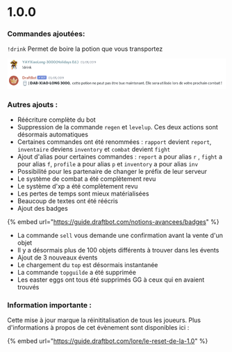# 1.0.0

### Commandes ajoutées:&#x20;

`!drink` Permet de boire la potion que vous transportez&#x20;

![Certaines potions sont cependant toujours bues automatiquement](<../.gitbook/assets/image (114).png>)

### Autres ajouts :

* Réécriture complète du bot&#x20;
* Suppression de la commande `regen` et `levelup`. Ces deux actions sont désormais automatiques&#x20;
* Certaines commandes ont été renommées : `rapport` devient `report`, `inventaire` deviens `inventory` et `combat` devient `fight`&#x20;
* Ajout d'alias pour certaines commandes : `report` a pour alias `r` , `fight` a pour alias `f`, `profile` a pour alias `p` et `inventory` a pour alias `inv`&#x20;
* Possibilité pour les partenaire de changer le préfix de leur serveur
* Le système de combat a été complètement revu&#x20;
* Le système d'xp a été complètement revu&#x20;
* Les pertes de temps sont mieux matérialisées&#x20;
* Beaucoup de textes ont été réécris&#x20;
* Ajout des badges&#x20;

{% embed url="https://guide.draftbot.com/notions-avancees/badges" %}

* La commande `sell` vous demande une confirmation avant la vente d'un objet&#x20;
* Il y a désormais plus de 100 objets différents à trouver dans les évents&#x20;
* Ajout de 3 nouveaux évents&#x20;
* Le chargement du `top` est désormais instantanée&#x20;
* La commande `topguilde` a été supprimée&#x20;
* Les easter eggs ont tous été supprimés GG à ceux qui en avaient trouvés 

### Information importante :&#x20;

Cette mise à jour marque la réinititalisation de tous les joueurs. Plus d'informations à propos de cet évènement sont disponibles ici :&#x20;

{% embed url="https://guide.draftbot.com/lore/le-reset-de-la-1.0" %}

